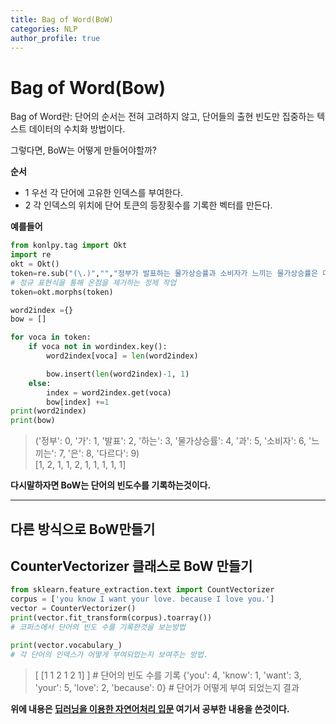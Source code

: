 ```yaml
---
title: Bag of Word(BoW)
categories: NLP
author_profile: true
---
```


# Bag of Word(Bow)  
Bag of Word란: 단어의 순서는 전혀 고려하지 않고, 단어들의 출현 빈도만 집중하는 텍스트 데이터의 수치화 방법이다.

그렇다면, BoW는 어떻게 만들어야할까?

**순서**
- 1 우선 각 단어에 고유한 인덱스를 부여한다.
- 2 각 인덱스의 위치에 단어 토큰의 등장횟수를 기록한 벡터를 만든다.

**예를들어**

```python
from konlpy.tag import Okt
import re
okt = Okt()
token=re.sub("(\.)","","정부가 발표하는 물가상승률과 소비자가 느끼는 물가상승률은 다르다.")  
# 정규 표현식을 통해 온점을 제거하는 정제 작업 
token=okt.morphs(token)  

word2index ={}
bow = []

for voca in token:
    if voca not in wordindex.key():
        word2index[voca] = len(word2index)

        bow.insert(len(word2index)-1, 1)
    else:
        index = word2index.get(voca)
        bow[index] +=1
print(word2index)
print(bow)
```
>('정부': 0, '가': 1, '발표': 2, '하는': 3, '물가상승률': 4, '과': 5, '소비자': 6, '느끼는': 7, '은': 8, '다르다': 9)  
>[1, 2, 1, 1, 2, 1, 1, 1, 1, 1] 


**다시말하자면 BoW는 단어의 빈도수를 기록하는것이다.**

---

## 다른 방식으로 BoW만들기


**CounterVectorizer 클래스로 BoW 만들기**
-

```python
from sklearn.feature_extraction.text import CountVectorizer
corpus = ['you know I want your love. because I love you.']
vector = CounterVectorizer()
print(vector.fit_transform(corpus).toarray())
# 코퍼스에서 단어의 빈도 수를 기록한것을 보는방법

print(vector.vocabulary_)
# 각 단어의 인덱스가 어떻게 부여되었는지 보여주는 방법.
```

> [ [1 1 2 1 2 1] ] # 단어의 빈도 수를 기록
{'you': 4, 'know': 1, 'want': 3, 'your': 5, 'love': 2, 'because': 0} # 단어가 어떻게 부여 되었는지 결과

**위에 내용은 [딥러닝을 이용한 자연어처리 입문](https://wikidocs.net/book/2155) 여기서 공부한 내용을 쓴것이다.**
